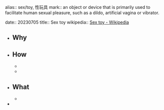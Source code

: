 alias:: sex/toy, 性玩具
mark:: an object or device that is primarily used to facilitate human sexual pleasure, such as a dildo, artificial vagina or vibrator.

date:: 20230705
title:: Sex toy
wikipedia:: [Sex toy - Wikipedia](https://en.wikipedia.org/wiki/Sex_toy#Materials_used_in_sex_toys)

- ## Why
- ## How
  -
  -
- ## What
  -
-